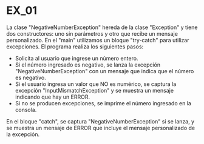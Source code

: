 # EX_01

La clase "NegativeNumberException" hereda de la clase "Exception" y tiene dos constructores: uno sin parámetros y otro que recibe un mensaje personalizado.
En el "main" utilizamos un bloque "try-catch" para utilizar excepciones. El programa realiza los siguientes pasos:

- Solicita al usuario que ingrese un número entero.
- Si el número ingresado es negativo, se lanza la excepción "NegativeNumberException" con un mensaje que indica que el número es negativo.
- Si el usuario ingresa un valor que NO es numérico, se captura la excepción "InputMismatchException" y se muestra un mensaje indicando que hay un ERROR.
- Si no se producen excepciones, se imprime el número ingresado en la consola.

En el bloque "catch", se captura "NegativeNumberException" si se lanza, y se muestra un mensaje de ERROR que incluye el mensaje personalizado de la excepción.
